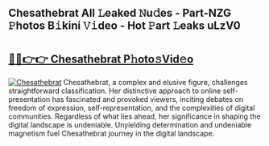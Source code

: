 ## Chesathebrat All 𝙻eaked 𝙽u𝚍es - Part-NZG 𝙿hotos B𝚒kini 𝚅𝚒deo - Hot 𝙿art 𝙻eaks uLzV0

# <h2><a href="http://ld24t9.urlbe.top/?page=Chesathebrat">🔗🔗👉👉 Chesathebrat P𝚑oto𝚜Vid𝚎o</a></h2>

[![Chesathebrat](https://i.imgur.com/eBuTRDB.gif)](http://ld24t9.urlbe.top/?page=Chesathebrat)
Chesathebrat, a complex and elusive figure, challenges straightforward classification. Her distinctive approach to online self-presentation has fascinated and provoked viewers, inciting debates on freedom of expression, self-representation, and the complexities of digital communities. Regardless of what lies ahead, her significance in shaping the digital landscape is undeniable. Unyielding determination and undeniable magnetism fuel Chesathebrat journey in the digital landscape.

